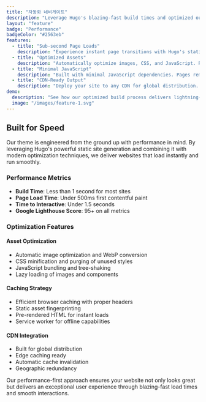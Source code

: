 ```yaml
---
title: "자동화 네비게이트"
description: "Leverage Hugo's blazing-fast build times and optimized output. Your website loads instantly, providing an exceptional user experience."
layout: "feature"
badge: "Performance"
badgeColor: "#2563eb"
features:
  - title: "Sub-second Page Loads"
    description: "Experience instant page transitions with Hugo's static site generation. Pages load in milliseconds, ensuring visitors stay engaged."
  - title: "Optimized Assets"
    description: "Automatically optimize images, CSS, and JavaScript. Reduce file sizes without compromising quality for faster load times."
  - title: "Minimal JavaScript"
    description: "Built with minimal JavaScript dependencies. Pages remain fast and functional while keeping the bundle size small."
  - title: "CDN-Ready Output"
    description: "Deploy your site to any CDN for global distribution. Static files are optimized for edge caching and maximum performance."
demo:
  description: "See how our optimized build process delivers lightning-fast page loads and smooth transitions."
  image: "/images/feature-1.svg"
---
```


## Built for Speed

Our theme is engineered from the ground up with performance in mind. By leveraging Hugo's powerful static site generation and combining it with modern optimization techniques, we deliver websites that load instantly and run smoothly.

### Performance Metrics

- **Build Time**: Less than 1 second for most sites
- **Page Load Time**: Under 500ms first contentful paint
- **Time to Interactive**: Under 1.5 seconds
- **Google Lighthouse Score**: 95+ on all metrics

### Optimization Features

#### Asset Optimization
- Automatic image optimization and WebP conversion
- CSS minification and purging of unused styles
- JavaScript bundling and tree-shaking
- Lazy loading of images and components

#### Caching Strategy
- Efficient browser caching with proper headers
- Static asset fingerprinting
- Pre-rendered HTML for instant loads
- Service worker for offline capabilities

#### CDN Integration
- Built for global distribution
- Edge caching ready
- Automatic cache invalidation
- Geographic redundancy

Our performance-first approach ensures your website not only looks great but delivers an exceptional user experience through blazing-fast load times and smooth interactions.
